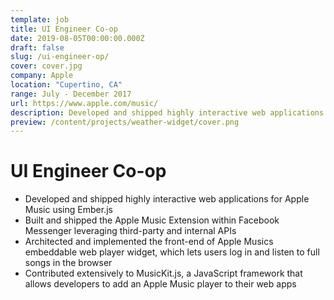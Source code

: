 ```yaml
---
template: job
title: UI Engineer Co-op
date: 2019-08-05T00:00:00.000Z
draft: false
slug: /ui-engineer-op/
cover: cover.jpg
company: Apple
location: "Cupertino, CA"
range: July - December 2017
url: https://www.apple.com/music/
description: Developed and shipped highly interactive web applications for Apple Music using Ember.js
preview: /content/projects/weather-widget/cover.png
---
```


# UI Engineer Co-op

- Developed and shipped highly interactive web applications for Apple Music using Ember.js
- Built and shipped the Apple Music Extension within Facebook Messenger leveraging third-party and internal APIs
- Architected and implemented the front-end of Apple Musics embeddable web player widget, which lets users log in and listen to full songs in the browser
- Contributed extensively to MusicKit.js, a JavaScript framework that allows developers to add an Apple Music player to their web apps
